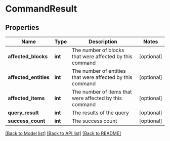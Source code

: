 # CommandResult

## Properties
Name | Type | Description | Notes
------------ | ------------- | ------------- | -------------
**affected_blocks** | **int** | The number of blocks that were affected by this command | [optional] 
**affected_entities** | **int** | The number of entities that were affected by this command | [optional] 
**affected_items** | **int** | The number of items that were affected by this command | [optional] 
**query_result** | **int** | The results of the query | [optional] 
**success_count** | **int** | The success count | [optional] 

[[Back to Model list]](../README.md#documentation-for-models) [[Back to API list]](../README.md#documentation-for-api-endpoints) [[Back to README]](../README.md)


